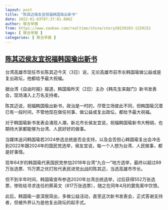 ```yaml
---
layout: post
title: "陈其迈侯友宜祝福韩国瑜出新书"
date: 2022-01-03T07:37:01.886Z
author: 联合早报
from: https://www.zaobao.com/realtime/china/story20220103-1229152
tags: [ 联合早报 ]
categories: [ 联合早报 ]
---
```

<!--1641218160000-->
[陈其迈侯友宜祝福韩国瑜出新书](https://www.zaobao.com/realtime/china/story20220103-1229152)
------

<div>
<p>台湾高雄市现任市长陈其迈今天（3日）说，无论高雄市前市长韩国瑜做公益或是复出政坛，他都给予最大祝福。</p><p>据台湾《自由时报》报道，韩国瑜昨天（2日）主办《韩先生来敲门》新书发表会，现场涌入上万名支持者。</p><p>陈其迈说，祝福韩国瑜出新书，政治是一时的，尽管立场彼此不同，但韩国瑜沉潜已有一段时间，不管他现在做任何事、做公益或复出政坛，都给予最大祝福。</p><section id="imu"><div id="dfp-ad-imu1">        </div></section><p>对于韩国瑜新书发表会涌现人潮，新北市长侯友宜说，祝福韩国瑜新书大畅销，也期待大家都能够为台湾、人民好好的做事。</p><p>当媒体追问韩国瑜若2024参选总统是否会支持，以及会否担心韩国瑜复出会冲击到2022年跟2024年的国民党选举，侯友宜说，每一个人想为台湾、人民做事，都是好事情。</p><p>现年64岁的韩国瑜代表国民党参加2018年台湾“九合一”地方选举，最终以超过89万张选票、15万票之优打败代表民进党出战的陈其迈，当选高雄市市长。</p><div id="innity-in-post"></div><div id="dfp-ad-midarticlespecial">        </div><p>但不到半年时间，韩国瑜宣布参选2020年台湾总统选举，过后获得552万张选票，惨败给寻求连任的蔡英文（817万张选票），随之在同年4月的罢免案中饮恨。</p><p>此后，韩国瑜一直深居简出，多做公益活动，直至这次新书发表会，正式答谢支持者，但被外界认为是他复出政坛的起手式。</p>      <div class="cx_paywall_placeholder" id="sph_cdp_40"></div>
</div>

